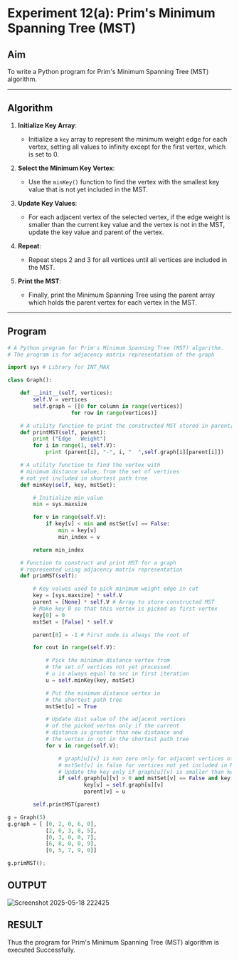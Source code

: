 # Experiment 12(a): Prim's Minimum Spanning Tree (MST)

## Aim
To write a Python program for Prim's Minimum Spanning Tree (MST) algorithm.

---

## Algorithm

1. **Initialize Key Array**:
   - Initialize a `key` array to represent the minimum weight edge for each vertex, setting all values to infinity except for the first vertex, which is set to 0.

2. **Select the Minimum Key Vertex**:
   - Use the `minKey()` function to find the vertex with the smallest key value that is not yet included in the MST.

3. **Update Key Values**:
   - For each adjacent vertex of the selected vertex, if the edge weight is smaller than the current key value and the vertex is not in the MST, update the key value and parent of the vertex.

4. **Repeat**:
   - Repeat steps 2 and 3 for all vertices until all vertices are included in the MST.

5. **Print the MST**:
   - Finally, print the Minimum Spanning Tree using the parent array which holds the parent vertex for each vertex in the MST.

---

## Program

```python
# A Python program for Prim's Minimum Spanning Tree (MST) algorithm.
# The program is for adjacency matrix representation of the graph

import sys # Library for INT_MAX

class Graph():

	def __init__(self, vertices):
		self.V = vertices
		self.graph = [[0 for column in range(vertices)]
					for row in range(vertices)]

	# A utility function to print the constructed MST stored in parent[]
	def printMST(self, parent):
		print ("Edge   Weight")
		for i in range(1, self.V):
			print (parent[i], "-", i, "  ",self.graph[i][parent[i]])

	# A utility function to find the vertex with
	# minimum distance value, from the set of vertices
	# not yet included in shortest path tree
	def minKey(self, key, mstSet):

		# Initialize min value
		min = sys.maxsize

		for v in range(self.V):
			if key[v] < min and mstSet[v] == False:
				min = key[v]
				min_index = v

		return min_index

	# Function to construct and print MST for a graph
	# represented using adjacency matrix representation
	def primMST(self):

		# Key values used to pick minimum weight edge in cut
		key = [sys.maxsize] * self.V
		parent = [None] * self.V # Array to store constructed MST
		# Make key 0 so that this vertex is picked as first vertex
		key[0] = 0
		mstSet = [False] * self.V

		parent[0] = -1 # First node is always the root of

		for cout in range(self.V):

			# Pick the minimum distance vertex from
			# the set of vertices not yet processed.
			# u is always equal to src in first iteration
			u = self.minKey(key, mstSet)

			# Put the minimum distance vertex in
			# the shortest path tree
			mstSet[u] = True

			# Update dist value of the adjacent vertices
			# of the picked vertex only if the current
			# distance is greater than new distance and
			# the vertex in not in the shortest path tree
			for v in range(self.V):

				# graph[u][v] is non zero only for adjacent vertices of m
				# mstSet[v] is false for vertices not yet included in MST
				# Update the key only if graph[u][v] is smaller than key[v]
				if self.graph[u][v] > 0 and mstSet[v] == False and key[v] > self.graph[u][v]:
						key[v] = self.graph[u][v]
						parent[v] = u

		self.printMST(parent)

g = Graph(5)
g.graph = [ [0, 2, 0, 6, 0],
			[2, 0, 3, 8, 5],
			[0, 3, 0, 0, 7],
			[6, 8, 0, 0, 9],
			[0, 5, 7, 9, 0]]

g.primMST();
```

## OUTPUT
![Screenshot 2025-05-18 222425](https://github.com/user-attachments/assets/9465565e-d45e-4c3d-bd59-fda85d6b0ae2)

## RESULT
Thus the program for Prim's Minimum Spanning Tree (MST) algorithm is executed Successfully.
